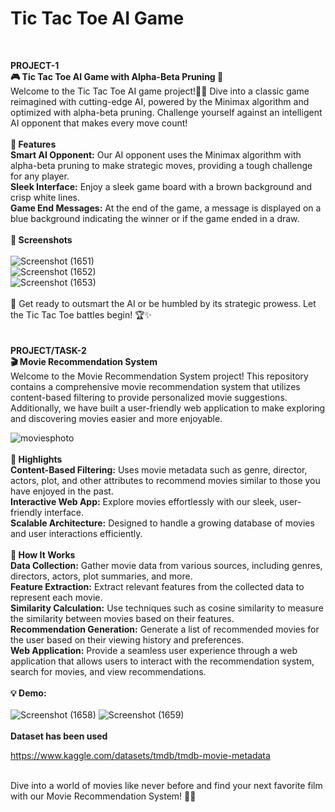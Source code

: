 # **Tic Tac Toe AI Game**
<br>

**PROJECT-1**
<br>
**🎮 Tic Tac Toe AI Game with Alpha-Beta Pruning 🧠**
<br>
Welcome to the Tic Tac Toe AI game project!🤖✨ Dive into a classic game reimagined with cutting-edge AI, powered by the Minimax algorithm and optimized with alpha-beta pruning. Challenge yourself against an intelligent AI opponent that makes every move count!
<br>
<br>
**🌟 Features**
<br>
**Smart AI Opponent:** Our AI opponent uses the Minimax algorithm with alpha-beta pruning to make strategic moves, providing a tough challenge for any player.
<br>
**Sleek Interface:** Enjoy a sleek game board with a brown background and crisp white lines.
<br>
**Game End Messages:** At the end of the game, a message is displayed on a blue background indicating the winner or if the game ended in a draw.
<br>
<br>
**📸 Screenshots**
<br>
<br>
![Screenshot (1651)](https://github.com/user-attachments/assets/74d449c9-fc5d-447f-a78a-312a24d361ac)
<br>
![Screenshot (1652)](https://github.com/user-attachments/assets/186e7f8f-2336-4d39-b145-ff646123ff3e)
<br>
![Screenshot (1653)](https://github.com/user-attachments/assets/ce194b14-30d9-411f-8af5-f300883effa8)
<br>
<br>
🚀 Get ready to outsmart the AI or be humbled by its strategic prowess. Let the Tic Tac Toe battles begin! 🏆✨
<br>
<br>
<br>
**PROJECT/TASK-2**
<br>
**🎬 Movie Recommendation System**
<br>
Welcome to the Movie Recommendation System project! This repository contains a comprehensive movie recommendation system that utilizes content-based filtering to provide personalized movie suggestions. Additionally, we have built a user-friendly web application to make exploring and discovering movies easier and more enjoyable.
<br>

![moviesphoto](https://github.com/user-attachments/assets/8c002b39-f567-4bcf-a17f-b3ffb07561a2)
<br>
<br>
**🌟 Highlights**
<br>
**Content-Based Filtering:** Uses movie metadata such as genre, director, actors, plot, and other attributes to recommend movies similar to those you have enjoyed in the past.
<br>
**Interactive Web App:** Explore movies effortlessly with our sleek, user-friendly interface.
<br>
**Scalable Architecture:** Designed to handle a growing database of movies and user interactions efficiently.
<br>
<br>
**🚀 How It Works**
<br>
**Data Collection:** Gather movie data from various sources, including genres, directors, actors, plot summaries, and more.
<br>
**Feature Extraction:** Extract relevant features from the collected data to represent each movie.
<br>
**Similarity Calculation:** Use techniques such as cosine similarity to measure the similarity between movies based on their features.
<br>
**Recommendation Generation:** Generate a list of recommended movies for the user based on their viewing history and preferences.
<br>
**Web Application:** Provide a seamless user experience through a web application that allows users to interact with the recommendation system, search for movies, and view recommendations.
<br>
<br>
**💡 Demo:**
<br>
<br>
![Screenshot (1658)](https://github.com/user-attachments/assets/ec5efde5-aa0d-454a-8838-0f2098d4dcbd)
![Screenshot (1659)](https://github.com/user-attachments/assets/9afd55e6-d6c4-4dfd-b43b-91105d90e98e)
<br>
<br>
**Dataset has been used**
<br>

https://www.kaggle.com/datasets/tmdb/tmdb-movie-metadata

<br>
Dive into a world of movies like never before and find your next favorite film with our Movie Recommendation System! 🎥🍿
